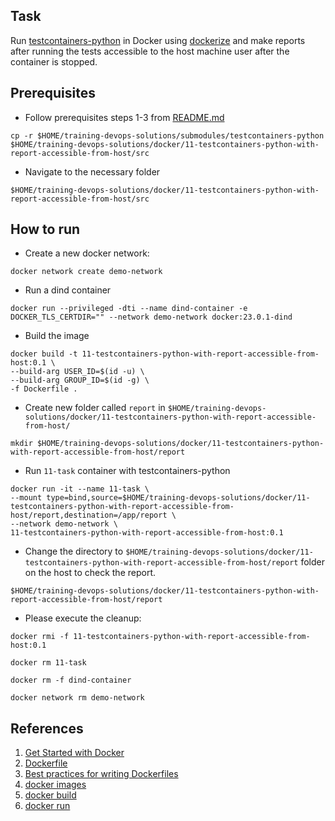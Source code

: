 ## Task

Run [testcontainers-python](https://github.com/testcontainers/testcontainers-python) in Docker using [dockerize](https://github.com/powerman/dockerize) and make reports after running the tests accessible to the host machine user after the container is stopped.

## Prerequisites

- Follow prerequisites steps 1-3 from [README.md](../../README.md)

```
cp -r $HOME/training-devops-solutions/submodules/testcontainers-python $HOME/training-devops-solutions/docker/11-testcontainers-python-with-report-accessible-from-host/src
```

- Navigate to the necessary folder

```
$HOME/training-devops-solutions/docker/11-testcontainers-python-with-report-accessible-from-host/src
```

## How to run

- Create a new docker network:

```
docker network create demo-network
```

- Run a dind container

```
docker run --privileged -dti --name dind-container -e DOCKER_TLS_CERTDIR="" --network demo-network docker:23.0.1-dind
```

- Build the image

```
docker build -t 11-testcontainers-python-with-report-accessible-from-host:0.1 \
--build-arg USER_ID=$(id -u) \
--build-arg GROUP_ID=$(id -g) \
-f Dockerfile .
```

- Create new folder called `report` in `$HOME/training-devops-solutions/docker/11-testcontainers-python-with-report-accessible-from-host/`

```
mkdir $HOME/training-devops-solutions/docker/11-testcontainers-python-with-report-accessible-from-host/report
```

- Run `11-task` container with testcontainers-python

```
docker run -it --name 11-task \
--mount type=bind,source=$HOME/training-devops-solutions/docker/11-testcontainers-python-with-report-accessible-from-host/report,destination=/app/report \
--network demo-network \
11-testcontainers-python-with-report-accessible-from-host:0.1
```

- Change the directory to `$HOME/training-devops-solutions/docker/11-testcontainers-python-with-report-accessible-from-host/report` folder on the host to check the report.

```
$HOME/training-devops-solutions/docker/11-testcontainers-python-with-report-accessible-from-host/report
```

- Please execute the cleanup:

```
docker rmi -f 11-testcontainers-python-with-report-accessible-from-host:0.1
```

```
docker rm 11-task
```

```
docker rm -f dind-container
```

```
docker network rm demo-network
```

## References

1.  [Get Started with Docker](https://www.docker.com/get-started/)
2.  [Dockerfile](https://docs.docker.com/engine/reference/builder/#:~:text=A%20Dockerfile%20is%20a%20text,can%20use%20in%20a%20Dockerfile%20.)
3.  [Best practices for writing Dockerfiles](https://docs.docker.com/develop/develop-images/dockerfile_best-practices/)
4.  [docker images](https://docs.docker.com/engine/reference/commandline/images/)
5.  [docker build](https://docs.docker.com/engine/reference/commandline/build/)
6.  [docker run](https://docs.docker.com/engine/reference/commandline/run/)
